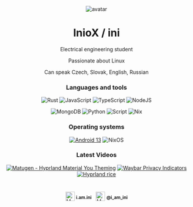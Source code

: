 <div align="center" text-align="center" style="inline-block"> 

![avatar](https://avatars.githubusercontent.com/u/81521595)

# InioX / ini

Electrical engineering student

Passionate about Linux

Can speak Czech, Slovak, English, Russian

### Languages and tools

![Rust](https://img.shields.io/badge/Rust-ffffff?style=for-the-badge&logo=rust&logoColor=black)
![JavaScript](https://img.shields.io/badge/JavaScript-ffffff?style=for-the-badge&logo=javascript&logoColor=black)
![TypeScript](https://img.shields.io/badge/TypeScript-ffffff?style=for-the-badge&logo=typescript&logoColor=black)
![NodeJS](https://img.shields.io/badge/Node.js-ffffff?style=for-the-badge&logo=node.js&logoColor=black)

![MongoDB](https://img.shields.io/badge/MongoDB-ffffff?style=for-the-badge&logo=mongodb&logoColor=black)
![Python](https://img.shields.io/badge/Python-ffffff?style=for-the-badge&logo=python&logoColor=black)
![Script](https://img.shields.io/badge/Shell_Script-ffffff?style=for-the-badge&logo=gnu-bash&logoColor=black)
![Nix](https://img.shields.io/badge/Nix-ffffff?style=for-the-badge&logo=nixos&logoColor=black)

### Operating systems

[![Android 13](https://img.shields.io/badge/Android%2013%20/%20RisingOS%201.4%20Elysium-ffffff?style=for-the-badge&logo=android&logoColor=black)](https://www.android.com/android-13/)
![NixOS](https://img.shields.io/badge/NixOS-ffffff?style=for-the-badge&logo=nixos&logoColor=black)

### Latest Videos

<!-- BEGIN YOUTUBE-CARDS -->
[![Matugen - Hyprland Material You Theming](https://ytcards.demolab.com/?id=lBlEEiwQzYA&title=Matugen+-+Hyprland+Material+You+Theming&lang=en&timestamp=1679176162&background_color=%230d1117&title_color=%23ffffff&stats_color=%23dedede&max_title_lines=1&width=250&border_radius=5 "Matugen - Hyprland Material You Theming")](https://www.youtube.com/watch?v=lBlEEiwQzYA)
[![Waybar Privacy Indicators](https://ytcards.demolab.com/?id=qG7ZotvRN4s&title=Waybar+Privacy+Indicators&lang=en&timestamp=1677173964&background_color=%230d1117&title_color=%23ffffff&stats_color=%23dedede&max_title_lines=1&width=250&border_radius=5 "Waybar Privacy Indicators")](https://www.youtube.com/watch?v=qG7ZotvRN4s)
[![Hyprland rice](https://ytcards.demolab.com/?id=Vn5i_06Gde8&title=Hyprland+rice&lang=en&timestamp=1668875311&background_color=%230d1117&title_color=%23ffffff&stats_color=%23dedede&max_title_lines=1&width=250&border_radius=5 "Hyprland rice")](https://www.youtube.com/watch?v=Vn5i_06Gde8)
<!-- END YOUTUBE-CARDS -->

<h1></h1>

<img alt="My Discord" align="center" vertical-align="middle" width="25" src="https://simpleicons.now.sh/discord/ffffff" />
<sub><b>i.am.ini</b></sub>
&nbsp;
<img alt="My Discord" align="center" vertical-align="middle" width="25" src="https://simpleicons.now.sh/youtube/ffffff" />
<sub><b>@i_am_ini</b></sub>

<!--
**InioX/InioX** is a ✨ _special_ ✨ repository because its `README.md` (this file) appears on your GitHub profile.

Here are some ideas to get you started:

- 🔭 I’m currently working on ...
- 🌱 I’m currently learning ...
- 👯 I’m looking to collaborate on ...
- 🤔 I’m looking for help with ...
- 💬 Ask me about ...
- 📫 How to reach me: ...
- 😄 Pronouns: ...
- ⚡ Fun fact: ...
-->
